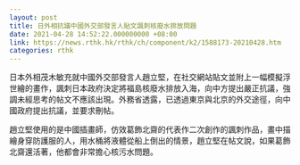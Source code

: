 ```yaml
---
layout: post
title: 日外相抗議中國外交部發言人貼文諷刺核廢水排放問題
date: 2021-04-28 14:52:22.000000000 +08:00
link: https://news.rthk.hk/rthk/ch/component/k2/1588173-20210428.htm
categories: rthk
---
```


日本外相茂木敏充就中國外交部發言人趙立堅，在社交網站貼文並附上一幅模擬浮世繪的畫作，諷刺日本政府決定將福島核廢水排放入海，向中方提出嚴正抗議，強調未經思考的帖文不應該出現。外務省透露，已透過東京與北京的外交途徑，向中國政府提出抗議，並要求刪帖。

趙立堅使用的是中國插畫師，仿效葛飾北齋的代表作二次創作的諷刺作品，畫中描繪身穿防護服的人，用水桶將液體從船上倒出的情景，趙立堅在帖文說，如果葛飾北齋還活著，他都會非常擔心核污水問題。
